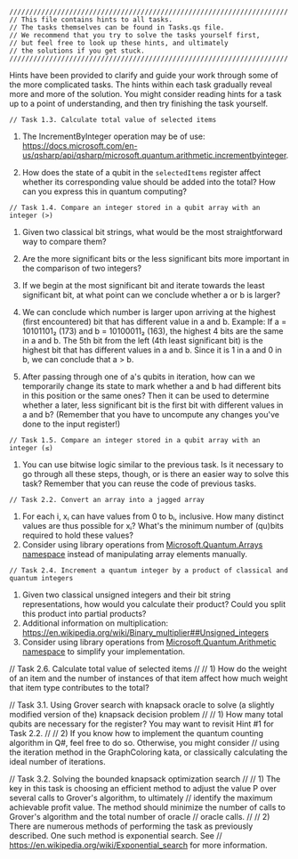 ```
//////////////////////////////////////////////////////////////////////
// This file contains hints to all tasks.
// The tasks themselves can be found in Tasks.qs file.
// We recommend that you try to solve the tasks yourself first,
// but feel free to look up these hints, and ultimately
// the solutions if you get stuck.
//////////////////////////////////////////////////////////////////////
```

Hints have been provided to clarify and guide your work through some of
the more complicated tasks. The hints within each task gradually reveal
more and more of the solution. You might consider reading hints for a task
up to a point of understanding, and then try finishing the task yourself.

```
// Task 1.3. Calculate total value of selected items
```
1) The IncrementByInteger operation may be of use: https://docs.microsoft.com/en-us/qsharp/api/qsharp/microsoft.quantum.arithmetic.incrementbyinteger.

2) How does the state of a qubit in the `selectedItems` register affect whether its corresponding value should be added into the total? How can you express this in quantum computing?


```
// Task 1.4. Compare an integer stored in a qubit array with an integer (>)
```
1) Given two classical bit strings, what would be the most straightforward way to compare them?

2) Are the more significant bits or the less significant bits more important in the comparison of two integers?

3) If we begin at the most significant bit and iterate towards the least significant bit, at what point can we conclude whether a or b is larger?

4) We can conclude which number is larger upon arriving at the highest (first encountered) bit that has different value
   in a and b. Example: If a = 10101101₂ (173) and b = 10100011₂ (163), the highest 4 bits are the same in a and b. The 5th bit from the left (4th least significant bit) is the highest bit that has different values in a and b. Since it is 1 in a and 0 in b,
   we can conclude that a > b.

5) After passing through one of a's qubits in iteration, how can we temporarily change its state to mark whether a and b had different bits in this position or the same ones? Then it can be used to determine whether
   a later, less significant bit is the first bit with different values in a and b? (Remember that you have to uncompute any changes you've done to the input register!)



```
// Task 1.5. Compare an integer stored in a qubit array with an integer (≤)
```

1) You can use bitwise logic similar to the previous task. Is it necessary to go through all these steps, though, or is there an easier way to solve this task? Remember that you can reuse the code of previous tasks.


```
// Task 2.2. Convert an array into a jagged array
```

1) For each i, xᵢ can have values from 0 to bᵢ, inclusive. How many distinct values are thus possible for xᵢ? What's the minimum number of (qu)bits required to hold these values?
2) Consider using library operations from [Microsoft.Quantum.Arrays namespace](https://docs.microsoft.com/en-us/qsharp/api/qsharp/microsoft.quantum.arrays) instead of manipulating array elements manually.


```
// Task 2.4. Increment a quantum integer by a product of classical and quantum integers
```

1) Given two classical unsigned integers and their bit string representations, how would you calculate their product? Could you split this product into partial products?
2) Additional information on multiplication: https://en.wikipedia.org/wiki/Binary_multiplier##Unsigned_integers
3) Consider using library operations from [Microsoft.Quantum.Arithmetic namespace](https://docs.microsoft.com/en-us/qsharp/api/qsharp/microsoft.quantum.arithmetic) to simplify your implementation.




// Task 2.6. Calculate total value of selected items
//
//  1) How do the weight of an item and the number of instances of that item affect how much weight that item type contributes to the total?




// Task 3.1. Using Grover search with knapsack oracle to solve (a slightly modified version of the) knapsack decision problem
//
//  1) How many total qubits are necessary for the register? You may want to revisit Hint #1 for Task 2.2.
//
//  2) If you know how to implement the quantum counting algorithm in Q#, feel free to do so. Otherwise, you might consider
//     using the iteration method in the GraphColoring kata, or classically calculating the ideal number of iterations.




// Task 3.2. Solving the bounded knapsack optimization search
//
//  1) The key in this task is choosing an efficient method to adjust the value P over several calls to Grover's algorithm, to ultimately
//     identify the maximum achievable profit value. The method should minimize the number of calls to Grover's algorithm and the total number of oracle
//     oracle calls.
//
//  2) There are numerous methods of performing the task as previously described. One such method is exponential search. See
//     https://en.wikipedia.org/wiki/Exponential_search for more information.
```